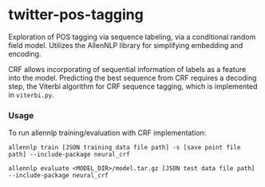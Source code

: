 # twitter-pos-tagging
Exploration of POS tagging via sequence labeling, via a conditional random field model.
Utilizes the AllenNLP library for simplifying embedding and encoding.

CRF allows incorporating of sequential information of labels as a feature into the model. Predicting the best sequence from CRF requires a decoding step, the Viterbi algorithm for CRF sequence tagging, which is implemented in ```viterbi.py```.


### Usage
To run allennlp training/evaluation with CRF implementation:

```allennlp train [JSON training data file path] -s [save point file path] --include-package neural_crf```

```allennlp evaluate <MODEL_DIR>/model.tar.gz [JSON test data file path] --include-package neural_crf```
